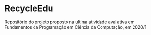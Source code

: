 # RecycleEdu
Repositório do projeto proposto na ultima atividade avaliativa em Fundamentos da Programação em Ciência da Computação, em 2020/1
